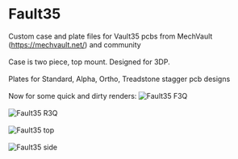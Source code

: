 # Fault35
Custom case and plate files for Vault35 pcbs from MechVault (https://mechvault.net/) and community
<br />
<br />
Case is two piece, top mount. Designed for 3DP.
<br />
<br />
Plates for Standard, Alpha, Ortho, Treadstone stagger pcb designs
<br />
<br />
Now for some quick and dirty renders:
![Fault35 F3Q](https://github.com/subottimale/Fault35/assets/69826495/03985e0f-6ccf-4b49-ad46-c9446c81897a)
<br />
<br />
![Fault35 R3Q](https://github.com/subottimale/Fault35/assets/69826495/feba5ec8-4a13-4257-8455-0afda0033758)
<br />
<br />
![Fault35 top](https://github.com/subottimale/Fault35/assets/69826495/52aaa253-e08d-40ed-80da-78ec1891029b)
<br />
<br />
![Fault35 side](https://github.com/subottimale/Fault35/assets/69826495/cd1cdf6b-909c-4e3d-b5cd-83b2a5f7415a)

